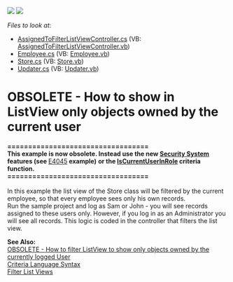 <!-- default badges list -->
[![](https://img.shields.io/badge/Open_in_DevExpress_Support_Center-FF7200?style=flat-square&logo=DevExpress&logoColor=white)](https://supportcenter.devexpress.com/ticket/details/E1413)
[![](https://img.shields.io/badge/📖_How_to_use_DevExpress_Examples-e9f6fc?style=flat-square)](https://docs.devexpress.com/GeneralInformation/403183)
<!-- default badges end -->
<!-- default file list -->
*Files to look at*:

* [AssignedToFilterListViewController.cs](./CS/WinSolution.Module/AssignedToFilterListViewController.cs) (VB: [AssignedToFilterListViewController.vb](./VB/WinSolution.Module/AssignedToFilterListViewController.vb))
* [Employee.cs](./CS/WinSolution.Module/Employee.cs) (VB: [Employee.vb](./VB/WinSolution.Module/Employee.vb))
* [Store.cs](./CS/WinSolution.Module/Store.cs) (VB: [Store.vb](./VB/WinSolution.Module/Store.vb))
* [Updater.cs](./CS/WinSolution.Module/Updater.cs) (VB: [Updater.vb](./VB/WinSolution.Module/Updater.vb))
<!-- default file list end -->
# OBSOLETE - How to show in ListView only objects owned by the current user


<p><strong>==================================<br />This example is now obsolete. </strong><strong>Instead u</strong><strong>se the </strong><strong>new </strong><a href="http://documentation.devexpress.com/#Xaf/CustomDocument3361"><strong><u>Security System</u></strong></a><strong> feature</strong><strong>s</strong><strong> (</strong><strong>see </strong><a href="https://www.devexpress.com/Support/Center/p/E4045">E4045</a><strong> example</strong><strong>)</strong> <strong>or the </strong><a href="http://documentation.devexpress.com/#Xaf/CustomDocument3307"><strong><u>IsCurrentUserInRole</u></strong></a><strong> criteria function</strong><strong>.</strong><strong><br />==================================</strong><br /><br />In this example the list view of the Store class will be filtered by the current employee, so that every employee sees only his own records.<br /> Run the sample project and log as Sam or John - you will see records assigned to these users only. However, if you log in as an Administrator you will see all records. This logic is coded in the controller that filters the list view.</p>
<p><strong>See Also:</strong><br /> <a href="https://www.devexpress.com/Support/Center/p/E2039">OBSOLETE - How to filter ListView to show only objects owned by the currently logged User</a><br /> <a href="http://documentation.devexpress.com/#XPO/CustomDocument4928">Criteria Language Syntax</a><br /> <a href="http://documentation.devexpress.com/#Xaf/CustomDocument2722">Filter List Views</a></p>

<br/>


